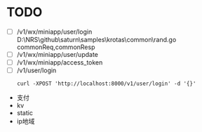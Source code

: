 

# TODO

- [ ] /v1/wx/miniapp/user/login
    D:\NRS\github\saturn\samples\krotas\common\rand.go
    commonReq,commonResp
- [ ] /v1/wx/miniapp/user/update
- [ ] /v1/wx/miniapp/access_token
- [ ] /v1/user/login
    ```
    curl -XPOST 'http://localhost:8000/v1/user/login' -d '{}'
    ```
- 支付
- kv
- static
- ip地域

